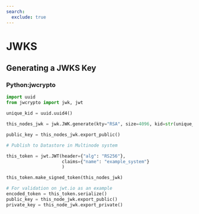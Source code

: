 ```yaml
---
search:
  exclude: true
---
```


# JWKS

## Generating a JWKS Key

### Python:jwcrypto

<!-- --8<-- [start:jwcrypto] -->

```python
import uuid
from jwcrypto import jwk, jwt

unique_kid = uuid.uuid4()

this_nodes_jwk = jwk.JWK.generate(kty="RSA", size=4096, kid=str(unique_kid))

public_key = this_nodes_jwk.export_public()

# Publish to Datastore in Multinode system

this_token = jwt.JWT(header={"alg": "RS256"},
                     claims={"name": "example_system"}
                     )

this_token.make_signed_token(this_nodes_jwk)

# For validation on jwt.io as an example
encoded_token = this_token.serialize()
public_key = this_node_jwk.export_public()
private_key = this_node_jwk.export_private()
```

<!-- --8<-- [end:jwcrypto] -->
